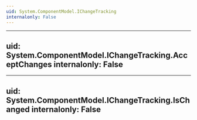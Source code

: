 ```yaml
---
uid: System.ComponentModel.IChangeTracking
internalonly: False
---
```


---
uid: System.ComponentModel.IChangeTracking.AcceptChanges
internalonly: False
---

---
uid: System.ComponentModel.IChangeTracking.IsChanged
internalonly: False
---
